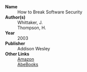 
<dl>
	<dt><strong>Name</strong></dt>
	<dd>How to Break Software Security</dd>
	<dt><strong>Author(s)</strong></dt>
	<dd>Whittaker, J.</dd>
	<dd>Thompson, H.</dd>
	<dt><strong>Year</strong></dt>
	<dd>2003</dd>
	<dt><strong>Publisher</strong></dt>
	<dd>Addison Wesley</dd>
	<dt><strong>Other Links</strong></dt>
	<dd><a href="https://www.amazon.com/Break-Software-Security-James-Whittaker/dp/0321194330">Amazon</a></dd>
	<dd><a href="https://www.abebooks.com/9780321194336/Break-Software-Security-James-Whittaker-0321194330/plp">AbeBooks</a></dd>
</dl>
